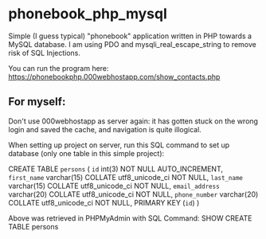 # phonebook_php_mysql

Simple (I guess typical) "phonebook" application written in PHP towards a MySQL database.
I am using PDO and mysqli_real_escape_string to remove risk of SQL Injections.

You can run the program here:
https://phonebookphp.000webhostapp.com/show_contacts.php

## For myself:
Don't use 000webhostapp as server again:
  it has gotten stuck on the wrong login and saved the cache, and navigation is quite illogical.
  
When setting up project on server, run this SQL command to set up database (only one table in this simple project):

CREATE TABLE `persons` (
 `id` int(3) NOT NULL AUTO_INCREMENT,
 `first_name` varchar(15) COLLATE utf8_unicode_ci NOT NULL,
 `last_name` varchar(15) COLLATE utf8_unicode_ci NOT NULL,
 `email_address` varchar(20) COLLATE utf8_unicode_ci NOT NULL,
 `phone_number` varchar(20) COLLATE utf8_unicode_ci NOT NULL,
 PRIMARY KEY (`id`)
) 

Above was retrieved in PHPMyAdmin with SQL Command:
  SHOW CREATE TABLE persons



